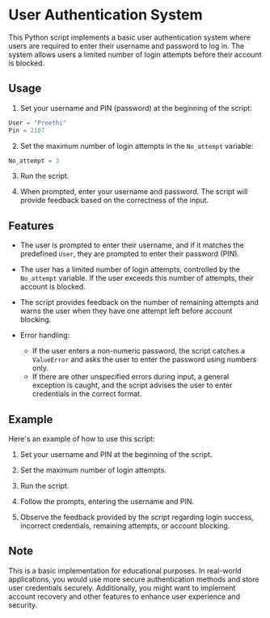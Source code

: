# User Authentication System

This Python script implements a basic user authentication system where users are required to enter their username and password to log in. The system allows users a limited number of login attempts before their account is blocked. 

## Usage

1. Set your username and PIN (password) at the beginning of the script:

```python
User = "Preethi"
Pin = 2107
```

2. Set the maximum number of login attempts in the `No_attempt` variable:

```python
No_attempt = 3
```

3. Run the script.

4. When prompted, enter your username and password. The script will provide feedback based on the correctness of the input.

## Features

- The user is prompted to enter their username, and if it matches the predefined `User`, they are prompted to enter their password (PIN).

- The user has a limited number of login attempts, controlled by the `No_attempt` variable. If the user exceeds this number of attempts, their account is blocked.

- The script provides feedback on the number of remaining attempts and warns the user when they have one attempt left before account blocking.

- Error handling:
  - If the user enters a non-numeric password, the script catches a `ValueError` and asks the user to enter the password using numbers only.
  - If there are other unspecified errors during input, a general exception is caught, and the script advises the user to enter credentials in the correct format.

## Example

Here's an example of how to use this script:

1. Set your username and PIN at the beginning of the script.

2. Set the maximum number of login attempts.

3. Run the script.

4. Follow the prompts, entering the username and PIN.

5. Observe the feedback provided by the script regarding login success, incorrect credentials, remaining attempts, or account blocking.

## Note

This is a basic implementation for educational purposes. In real-world applications, you would use more secure authentication methods and store user credentials securely. Additionally, you might want to implement account recovery and other features to enhance user experience and security.
